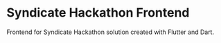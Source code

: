 # Syndicate Hackathon Frontend

Frontend for Syndicate Hackathon solution created with Flutter and Dart.
